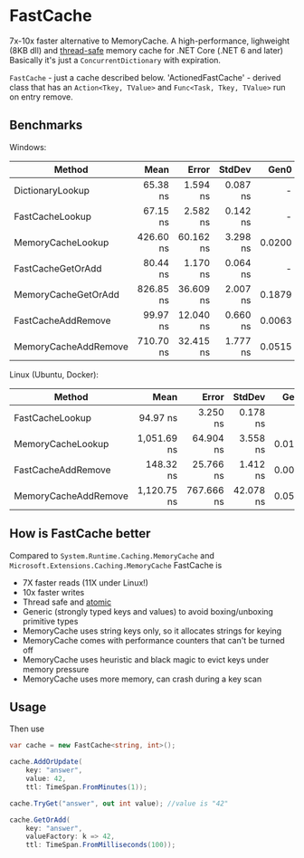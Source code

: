 # FastCache

7x-10x faster alternative to MemoryCache. A high-performance, lighweight (8KB dll) and [thread-safe](Atomic.md) memory cache for .NET Core (.NET 6 and later)
Basically it's just a `ConcurrentDictionary` with expiration.

`FastCache` - just a cache described below.
'ActionedFastCache' - derived class that has an `Action<Tkey, TValue>` and `Func<Task, Tkey, TValue>` run on entry remove.


## Benchmarks

Windows:

|               Method |      Mean |     Error |   StdDev |   Gen0 | Allocated |
|--------------------- |----------:|----------:|---------:|-------:|----------:|
|     DictionaryLookup |  65.38 ns |  1.594 ns | 0.087 ns |      - |         - |
|    FastCacheLookup   |  67.15 ns |  2.582 ns | 0.142 ns |      - |         - |
|    MemoryCacheLookup | 426.60 ns | 60.162 ns | 3.298 ns | 0.0200 |     128 B |
|    FastCacheGetOrAdd |  80.44 ns |  1.170 ns | 0.064 ns |      - |         - |
|  MemoryCacheGetOrAdd | 826.85 ns | 36.609 ns | 2.007 ns | 0.1879 |    1184 B |
|   FastCacheAddRemove |  99.97 ns | 12.040 ns | 0.660 ns | 0.0063 |      80 B |
| MemoryCacheAddRemove | 710.70 ns | 32.415 ns | 1.777 ns | 0.0515 |     328 B |

Linux (Ubuntu, Docker):

|               Method |        Mean |      Error |    StdDev |   Gen0 | Allocated |
|--------------------- |------------:|-----------:|----------:|-------:|----------:|
|      FastCacheLookup |    94.97 ns |   3.250 ns |  0.178 ns |      - |         - |
|    MemoryCacheLookup | 1,051.69 ns |  64.904 ns |  3.558 ns | 0.0191 |     128 B |
|   FastCacheAddRemove |   148.32 ns |  25.766 ns |  1.412 ns | 0.0076 |      80 B |
| MemoryCacheAddRemove | 1,120.75 ns | 767.666 ns | 42.078 ns | 0.0515 |     328 B |

## How is FastCache better

Compared to `System.Runtime.Caching.MemoryCache` and `Microsoft.Extensions.Caching.MemoryCache` FastCache is

* 7X faster reads (11X under Linux!)
* 10x faster writes
* Thread safe and [atomic](https://www.jitbit.com/alexblog/fast-memory-cache/#perf)
* Generic (strongly typed keys and values) to avoid boxing/unboxing primitive types
* MemoryCache uses string keys only, so it allocates strings for keying
* MemoryCache comes with performance counters that can't be turned off
* MemoryCache uses heuristic and black magic to evict keys under memory pressure
* MemoryCache uses more memory, can crash during a key scan

## Usage

Then use

```csharp
var cache = new FastCache<string, int>();

cache.AddOrUpdate(
	key: "answer",
	value: 42,
	ttl: TimeSpan.FromMinutes(1));

cache.TryGet("answer", out int value); //value is "42"

cache.GetOrAdd(
	key: "answer",
	valueFactory: k => 42,
	ttl: TimeSpan.FromMilliseconds(100));

```
